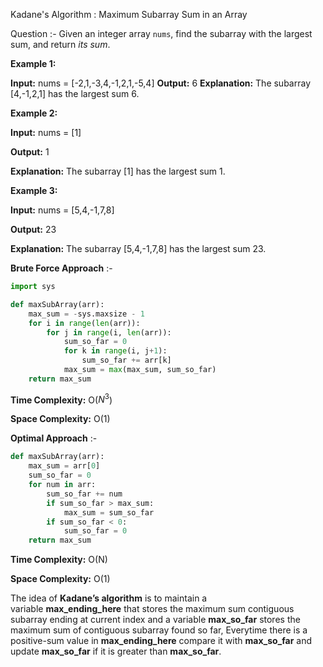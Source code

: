 Kadane's Algorithm : Maximum Subarray Sum in an Array

Question :- Given an integer array `nums`, find the subarray with the largest sum, and return _its sum_.

**Example 1:**

**Input:** nums = [-2,1,-3,4,-1,2,1,-5,4]
**Output:** 6
**Explanation:** The subarray [4,-1,2,1] has the largest sum 6.


**Example 2:**

**Input:** nums = [1]

**Output:** 1

**Explanation:** The subarray [1] has the largest sum 1.


**Example 3:**

**Input:** nums = [5,4,-1,7,8]

**Output:** 23

**Explanation:** The subarray [5,4,-1,7,8] has the largest sum 23.


**Brute Force Approach** :- 

```python
import sys

def maxSubArray(arr):
    max_sum = -sys.maxsize - 1
    for i in range(len(arr)):
        for j in range(i, len(arr)):
            sum_so_far = 0
            for k in range(i, j+1):
                sum_so_far += arr[k]
            max_sum = max(max_sum, sum_so_far)
    return max_sum
```

**Time Complexity:** O($N^3$)

**Space Complexity:** O(1)


**Optimal Approach** :-

```python
def maxSubArray(arr):
    max_sum = arr[0]
    sum_so_far = 0
    for num in arr:
        sum_so_far += num
        if sum_so_far > max_sum:
            max_sum = sum_so_far
        if sum_so_far < 0:
            sum_so_far = 0
    return max_sum
```

**Time Complexity:** O(N)

**Space Complexity:** O(1)


The idea of **Kadane’s algorithm** is to maintain a variable **max_ending_here** that stores the maximum sum contiguous subarray ending at current index and a variable **max_so_far** stores the maximum sum of contiguous subarray found so far, Everytime there is a positive-sum value in **max_ending_here** compare it with **max_so_far** and update **max_so_far** if it is greater than **max_so_far**.

